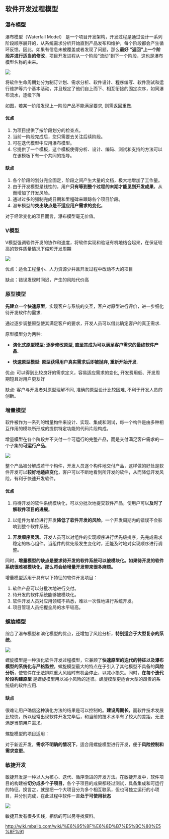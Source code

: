 ## 软件开发过程模型

### 瀑布模型
瀑布模型（Waterfall Model） 是一个项目开发架构，开发过程是通过设计一系列阶段顺序展开的，从系统需求分析开始直到产品发布和维护，每个阶段都会产生循环反馈。因此，如果有信息未被覆盖或者发现了问题，那么**最好 “返回”上一个阶段并进行适当的修改**，项目开发进程从一个阶段“流动”到下一个阶段，这也是瀑布模型名称的由来。

![](image/model0.png)

将软件生命周期划分为制订计划、需求分析、软件设计、程序编写、软件测试和运行维护等六个基本活动，并且规定了他们自上而下、相互衔接的固定次序，如同瀑布流水，逐级下落

如图，若某一阶段发现上一阶段产品不能满足要求, 则需返回重做.


#### 优点
1. 为项目提供了按阶段划分的检查点。
2. 当前一阶段完成后，您只需要去关注后续阶段。
3. 可在迭代模型中应用瀑布模型。
4. 它提供了一个模板，这个模板使得分析、设计、编码、测试和支持的方法可以在该模板下有一个共同的指导。

#### 缺点
1. 各个阶段的划分完全固定，阶段之间产生大量的文档，极大地增加了工作量。
2. 由于开发模型是线性的，用户**只有等到整个过程的末期才能见到开发成果**，从而增加了开发风险。
3. 通过过多的强制完成日期和里程碑来跟踪各个项目阶段。
4. 瀑布模型的**突出缺点是不适应用户需求的变化**。

对于经常变化的项目而言，瀑布模型毫无价值。

### V模型
V模型强调软件开发的协作和速度，将软件实现和验证有机地结合起来，在保证较高的软件质量情况下缩短开发周期

![](image/model1.jpg)

优点：适合工程量小、人力资源少并且开发过程中改动不大的项目

缺点：错误发现时间迟，产生的风险代价高


### 原型模型
**先建立一个快速原型**，实现客户与系统的交互，客户对原型进行评价，进一步细化待开发软件的需求.

通过逐步调整原型使其满足客户的要求，开发人员可以借此确定客户的真正需求.

原型模型分为两种:

 - **演化式原型模型: 逐步修改原型, 直至其成为可以满足客户需求的最终软件产品.**

 - **快速原型模型: 原型获得用户真实需求后即被抛弃, 重新开始开发.**

优点: 可以得到比较良好的需求定义，容易适应需求的变化, 开发费用低、开发周期短且对用户更友好

缺点: 客户与开发者对原型理解不同, 准确的原型设计比较困难, 不利于开发人员的创新。

### 增量模型
软件被作为一系列的增量构件来设计、实现、集成和测试，每一个构件是由多种相互作用的模块所形成的提供特定功能的代码片段构成。

增量模型在各个阶段并不交付一个可运行的完整产品，而是交付满足客户需求的一个子集的**可运行产品**。

![](image/model2.jpg)


整个产品被分解成若干个构件，开发人员逐个构件地交付产品，这样做的好处是软件开发可以**较好地适应变化**，客户可以不断地看到所开发的软件，从而降低开发风险，有利于快速开发软件。

#### 优点
1. 将待开发的软件系统模块化，可以分批次地提交软件产品，使用户可以**及时了解软件项目的进展**。

2. 以组件为单位进行开发**降低了软件开发的风险**。一个开发周期内的错误不会影响到整个软件系统。

3. **开发顺序灵活**。开发人员可以对组件的实现顺序进行优先级排序，先完成需求稳定的核心组件。当组件的优先级发生变化时，还能及时地对实现顺序进行调整。

同时，**增量模型的缺点是要求待开发的软件系统可以被模块化。如果待开发的软件系统很难被模块化，那么将会给增量开发带来很多麻烦。**


增量模型适用于具有以下特征的软件开发项目：
1. 软件产品可以分批次地进行交付。
2. 待开发的软件系统能够被模块化。
3. 软件开发人员对应用领域不熟悉，难以一次性地进行系统开发。
4. 项目管理人员把握全局的水平较高。

### 螺旋模型
综合了瀑布模型和演化模型的优点，还增加了风险分析，**特别适合于大型复杂的系统**。

![](image/model3.gif)


螺旋模型是一种演化软件开发过程模型，它兼顾了**快速原型的迭代的特征以及瀑布模型的系统化与严格监控**。螺旋模型最大的特点在于引入了其他模型不具备的**风险分析**，使软件在无法排除重大风险时有机会停止，以减小损失。同时，**在每个迭代阶段构建原型** 是螺旋模型用以减小风险的途径。螺旋模型更适合大型的昂贵的系统级的软件应用.

#### 缺点
很难让用户确信这种演化方法的结果是可以控制的。**建设周期长**，而软件技术发展比较快，所以经常出现软件开发完毕后，和当前的技术水平有了较大的差距，无法满足当前用户需求。

螺旋模型的项目适用：

对于新近开发，**需求不明确的情况下**，适合用螺旋模型进行开发，便于**风险控制和需求变更**。

### 敏捷开发
敏捷开发是一种以人为核心、迭代、循序渐进的开发方法。在敏捷开发中，软件项目的构建被**切分成多个子项目**，各个子项目的成果都经过测试，具备集成和可运行的特征。换言之，就是把一个大项目分为多个相互联系，但也可独立运行的小项目，并分别完成，在此过程中软件一直**处于可使用状态**

![](image/model4.jpg)

敏捷开发有很多实践，相信的可以另寻找资料。

<a>http://wiki.mbalib.com/wiki/%E6%95%8F%E6%8D%B7%E5%BC%80%E5%8F%91</a>
